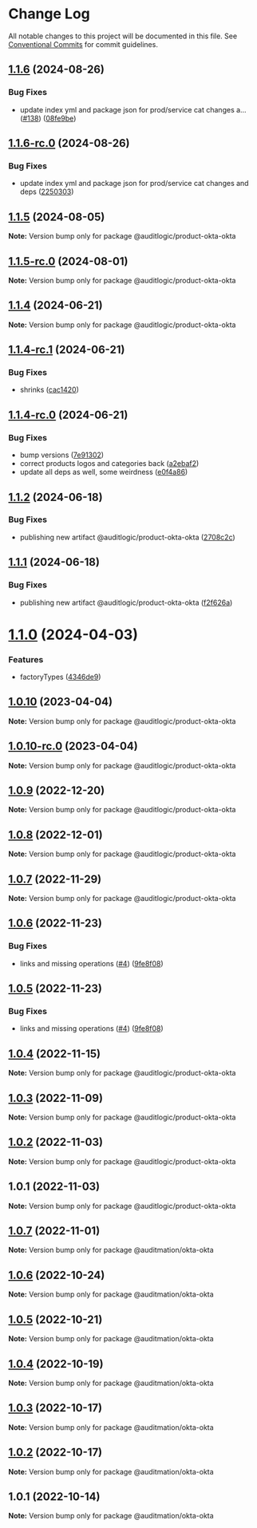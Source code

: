 # Change Log

All notable changes to this project will be documented in this file.
See [Conventional Commits](https://conventionalcommits.org) for commit guidelines.

## [1.1.6](https://github.com/auditlogic/product/compare/@auditlogic/product-okta-okta@1.1.5...@auditlogic/product-okta-okta@1.1.6) (2024-08-26)


### Bug Fixes

* update index yml and package json for prod/service cat changes a… ([#138](https://github.com/auditlogic/product/issues/138)) ([08fe9be](https://github.com/auditlogic/product/commit/08fe9beb1c8457462a19bc69caa02e6212d97e1a))





## [1.1.6-rc.0](https://github.com/auditlogic/product/compare/@auditlogic/product-okta-okta@1.1.5...@auditlogic/product-okta-okta@1.1.6-rc.0) (2024-08-26)


### Bug Fixes

* update index yml and package json for prod/service cat changes and deps ([2250303](https://github.com/auditlogic/product/commit/225030363a363608240135b7ebed386b28f01e4b))





## [1.1.5](https://github.com/auditlogic/product/compare/@auditlogic/product-okta-okta@1.1.4...@auditlogic/product-okta-okta@1.1.5) (2024-08-05)

**Note:** Version bump only for package @auditlogic/product-okta-okta





## [1.1.5-rc.0](https://github.com/auditlogic/product/compare/@auditlogic/product-okta-okta@1.1.4...@auditlogic/product-okta-okta@1.1.5-rc.0) (2024-08-01)

**Note:** Version bump only for package @auditlogic/product-okta-okta





## [1.1.4](https://github.com/auditlogic/product/compare/@auditlogic/product-okta-okta@1.1.4-rc.1...@auditlogic/product-okta-okta@1.1.4) (2024-06-21)

**Note:** Version bump only for package @auditlogic/product-okta-okta





## [1.1.4-rc.1](https://github.com/auditlogic/product/compare/@auditlogic/product-okta-okta@1.1.4-rc.0...@auditlogic/product-okta-okta@1.1.4-rc.1) (2024-06-21)


### Bug Fixes

* shrinks ([cac1420](https://github.com/auditlogic/product/commit/cac14200fefcd8183ab69fe89a47bd3f70f563e9))





## [1.1.4-rc.0](https://github.com/auditlogic/product/compare/@auditlogic/product-okta-okta@1.1.2...@auditlogic/product-okta-okta@1.1.4-rc.0) (2024-06-21)


### Bug Fixes

* bump versions ([7e91302](https://github.com/auditlogic/product/commit/7e913023b8b312150ed7762c32fbbe616be71de5))
* correct products logos and categories back ([a2ebaf2](https://github.com/auditlogic/product/commit/a2ebaf2efe8e232e6ff22c774c456048771f9469))
* update all deps as well, some weirdness ([e0f4a86](https://github.com/auditlogic/product/commit/e0f4a864714e2d3de6bbf3da014d5312fe53be2f))





## [1.1.2](https://github.com/auditlogic/product/compare/@auditlogic/product-okta-okta@1.1.1...@auditlogic/product-okta-okta@1.1.2) (2024-06-18)


### Bug Fixes

* publishing new artifact @auditlogic/product-okta-okta ([2708c2c](https://github.com/auditlogic/product/commit/2708c2c2ee5c46178b64f15decd72c04e5fc79e3))





## [1.1.1](https://github.com/auditlogic/product/compare/@auditlogic/product-okta-okta@1.1.0...@auditlogic/product-okta-okta@1.1.1) (2024-06-18)


### Bug Fixes

* publishing new artifact @auditlogic/product-okta-okta ([f2f626a](https://github.com/auditlogic/product/commit/f2f626aa06f2005c895f4b2dfccf2eac0aa1680f))





# [1.1.0](https://github.com/auditlogic/product/compare/@auditlogic/product-okta-okta@1.0.10...@auditlogic/product-okta-okta@1.1.0) (2024-04-03)


### Features

* factoryTypes ([4346de9](https://github.com/auditlogic/product/commit/4346de92693aee892fccf725338ffc7b80ab182b))





## [1.0.10](https://github.com/auditlogic/product/compare/@auditlogic/product-okta-okta@1.0.9...@auditlogic/product-okta-okta@1.0.10) (2023-04-04)

**Note:** Version bump only for package @auditlogic/product-okta-okta





## [1.0.10-rc.0](https://github.com/auditlogic/product/compare/@auditlogic/product-okta-okta@1.0.9...@auditlogic/product-okta-okta@1.0.10-rc.0) (2023-04-04)

**Note:** Version bump only for package @auditlogic/product-okta-okta





## [1.0.9](https://github.com/auditlogic/product/compare/@auditlogic/product-okta-okta@1.0.8...@auditlogic/product-okta-okta@1.0.9) (2022-12-20)

**Note:** Version bump only for package @auditlogic/product-okta-okta





## [1.0.8](https://github.com/auditlogic/product/compare/@auditlogic/product-okta-okta@1.0.7...@auditlogic/product-okta-okta@1.0.8) (2022-12-01)

**Note:** Version bump only for package @auditlogic/product-okta-okta





## [1.0.7](https://github.com/auditlogic/product/compare/@auditlogic/product-okta-okta@1.0.6...@auditlogic/product-okta-okta@1.0.7) (2022-11-29)

**Note:** Version bump only for package @auditlogic/product-okta-okta





## [1.0.6](https://github.com/auditlogic/product/compare/@auditlogic/product-okta-okta@1.0.4...@auditlogic/product-okta-okta@1.0.6) (2022-11-23)


### Bug Fixes

* links and missing operations ([#4](https://github.com/auditlogic/product/issues/4)) ([9fe8f08](https://github.com/auditlogic/product/commit/9fe8f08fe7c57fdb79f991ac35bd6ac2e7dcad38))





## [1.0.5](https://github.com/auditlogic/product/compare/@auditlogic/product-okta-okta@1.0.4...@auditlogic/product-okta-okta@1.0.5) (2022-11-23)


### Bug Fixes

* links and missing operations ([#4](https://github.com/auditlogic/product/issues/4)) ([9fe8f08](https://github.com/auditlogic/product/commit/9fe8f08fe7c57fdb79f991ac35bd6ac2e7dcad38))





## [1.0.4](https://github.com/auditlogic/product/compare/@auditlogic/product-okta-okta@1.0.3...@auditlogic/product-okta-okta@1.0.4) (2022-11-15)

**Note:** Version bump only for package @auditlogic/product-okta-okta





## [1.0.3](https://github.com/auditlogic/product/compare/@auditlogic/product-okta-okta@1.0.2...@auditlogic/product-okta-okta@1.0.3) (2022-11-09)

**Note:** Version bump only for package @auditlogic/product-okta-okta





## [1.0.2](https://github.com/auditlogic/product/compare/@auditlogic/product-okta-okta@1.0.1...@auditlogic/product-okta-okta@1.0.2) (2022-11-03)

**Note:** Version bump only for package @auditlogic/product-okta-okta





## 1.0.1 (2022-11-03)

**Note:** Version bump only for package @auditlogic/product-okta-okta





## [1.0.7](https://github.com/auditmation/store-content/compare/@auditmation/okta-okta@1.0.6...@auditmation/okta-okta@1.0.7) (2022-11-01)

**Note:** Version bump only for package @auditmation/okta-okta





## [1.0.6](https://github.com/auditmation/store-content/compare/@auditmation/okta-okta@1.0.5...@auditmation/okta-okta@1.0.6) (2022-10-24)

**Note:** Version bump only for package @auditmation/okta-okta





## [1.0.5](https://github.com/auditmation/store-content/compare/@auditmation/okta-okta@1.0.4...@auditmation/okta-okta@1.0.5) (2022-10-21)

**Note:** Version bump only for package @auditmation/okta-okta





## [1.0.4](https://github.com/auditmation/store-content/compare/@auditmation/okta-okta@1.0.3...@auditmation/okta-okta@1.0.4) (2022-10-19)

**Note:** Version bump only for package @auditmation/okta-okta





## [1.0.3](https://github.com/auditmation/store-content/compare/@auditmation/okta-okta@1.0.2...@auditmation/okta-okta@1.0.3) (2022-10-17)

**Note:** Version bump only for package @auditmation/okta-okta





## [1.0.2](https://github.com/auditmation/store-content/compare/@auditmation/okta-okta@1.0.1...@auditmation/okta-okta@1.0.2) (2022-10-17)

**Note:** Version bump only for package @auditmation/okta-okta





## 1.0.1 (2022-10-14)

**Note:** Version bump only for package @auditmation/okta-okta
